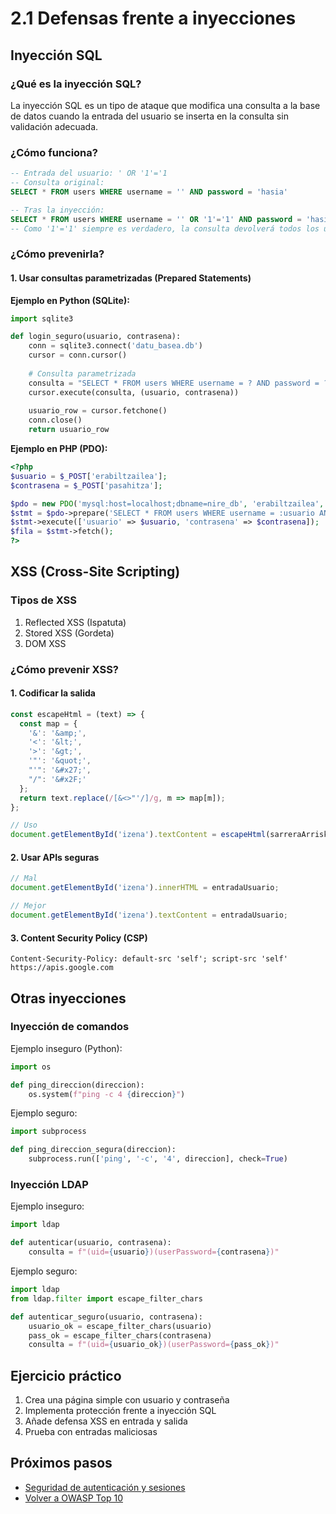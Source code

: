 # 2.1 Defensas frente a inyecciones

## Inyección SQL

### ¿Qué es la inyección SQL?
La inyección SQL es un tipo de ataque que modifica una consulta a la base de datos cuando la entrada del usuario se inserta en la consulta sin validación adecuada.

### ¿Cómo funciona?
```sql
-- Entrada del usuario: ' OR '1'='1
-- Consulta original:
SELECT * FROM users WHERE username = '' AND password = 'hasia'

-- Tras la inyección:
SELECT * FROM users WHERE username = '' OR '1'='1' AND password = 'hasia'
-- Como '1'='1' siempre es verdadero, la consulta devolverá todos los usuarios
```

### ¿Cómo prevenirla?

#### 1. Usar consultas parametrizadas (Prepared Statements)

**Ejemplo en Python (SQLite):**
```python
import sqlite3

def login_seguro(usuario, contrasena):
    conn = sqlite3.connect('datu_basea.db')
    cursor = conn.cursor()
    
    # Consulta parametrizada
    consulta = "SELECT * FROM users WHERE username = ? AND password = ?"
    cursor.execute(consulta, (usuario, contrasena))
    
    usuario_row = cursor.fetchone()
    conn.close()
    return usuario_row
```

**Ejemplo en PHP (PDO):**
```php
<?php
$usuario = $_POST['erabiltzailea'];
$contrasena = $_POST['pasahitza'];

$pdo = new PDO('mysql:host=localhost;dbname=nire_db', 'erabiltzailea', 'pasahitza');
$stmt = $pdo->prepare('SELECT * FROM users WHERE username = :usuario AND password = :contrasena');
$stmt->execute(['usuario' => $usuario, 'contrasena' => $contrasena]);
$fila = $stmt->fetch();
?>
```

## XSS (Cross-Site Scripting)

### Tipos de XSS

1. Reflected XSS (Ispatuta)
2. Stored XSS (Gordeta)
3. DOM XSS

### ¿Cómo prevenir XSS?

#### 1. Codificar la salida

```javascript
const escapeHtml = (text) => {
  const map = {
    '&': '&amp;',
    '<': '&lt;',
    '>': '&gt;',
    '"': '&quot;',
    "'": '&#x27;',
    "/": '&#x2F;'
  };
  return text.replace(/[&<>"'/]/g, m => map[m]);
};

// Uso
document.getElementById('izena').textContent = escapeHtml(sarreraArriskutsua);
```

#### 2. Usar APIs seguras

```javascript
// Mal
document.getElementById('izena').innerHTML = entradaUsuario;

// Mejor
document.getElementById('izena').textContent = entradaUsuario;
```

#### 3. Content Security Policy (CSP)

```http
Content-Security-Policy: default-src 'self'; script-src 'self' https://apis.google.com
```

## Otras inyecciones

### Inyección de comandos

Ejemplo inseguro (Python):
```python
import os

def ping_direccion(direccion):
    os.system(f"ping -c 4 {direccion}")
```

Ejemplo seguro:
```python
import subprocess

def ping_direccion_segura(direccion):
    subprocess.run(['ping', '-c', '4', direccion], check=True)
```

### Inyección LDAP

Ejemplo inseguro:
```python
import ldap

def autenticar(usuario, contrasena):
    consulta = f"(uid={usuario})(userPassword={contrasena})"
```

Ejemplo seguro:
```python
import ldap
from ldap.filter import escape_filter_chars

def autenticar_seguro(usuario, contrasena):
    usuario_ok = escape_filter_chars(usuario)
    pass_ok = escape_filter_chars(contrasena)
    consulta = f"(uid={usuario_ok})(userPassword={pass_ok})"
```

## Ejercicio práctico

1. Crea una página simple con usuario y contraseña
2. Implementa protección frente a inyección SQL
3. Añade defensa XSS en entrada y salida
4. Prueba con entradas maliciosas

## Próximos pasos

- [Seguridad de autenticación y sesiones](autentifikazioa.md)
- [Volver a OWASP Top 10](../oinarriak_mehatxuak/owasp_top10.md)
